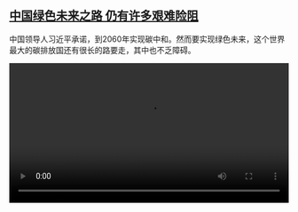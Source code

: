 <!--1636795024000-->
[中国绿色未来之路 仍有许多艰难险阻](https://www.dw.com/zh/%E4%B8%AD%E5%9B%BD%E7%BB%BF%E8%89%B2%E6%9C%AA%E6%9D%A5%E4%B9%8B%E8%B7%AF%20%E4%BB%8D%E6%9C%89%E8%AE%B8%E5%A4%9A%E8%89%B0%E9%9A%BE%E9%99%A9%E9%98%BB/a-59802452)
------

<p>中国领导人习近平承诺，到2060年实现碳中和。然而要实现绿色未来，这个世界最大的碳排放国还有很长的路要走，其中也不乏障碍。</small></p><video src="https://tvdownloaddw-a.akamaihd.net/dwtv_video/flv/vdt_zh/2021/bchi211112_001_chinagreenroad_01r_sd_sor.mp4" controls style="width:100%"></video>
